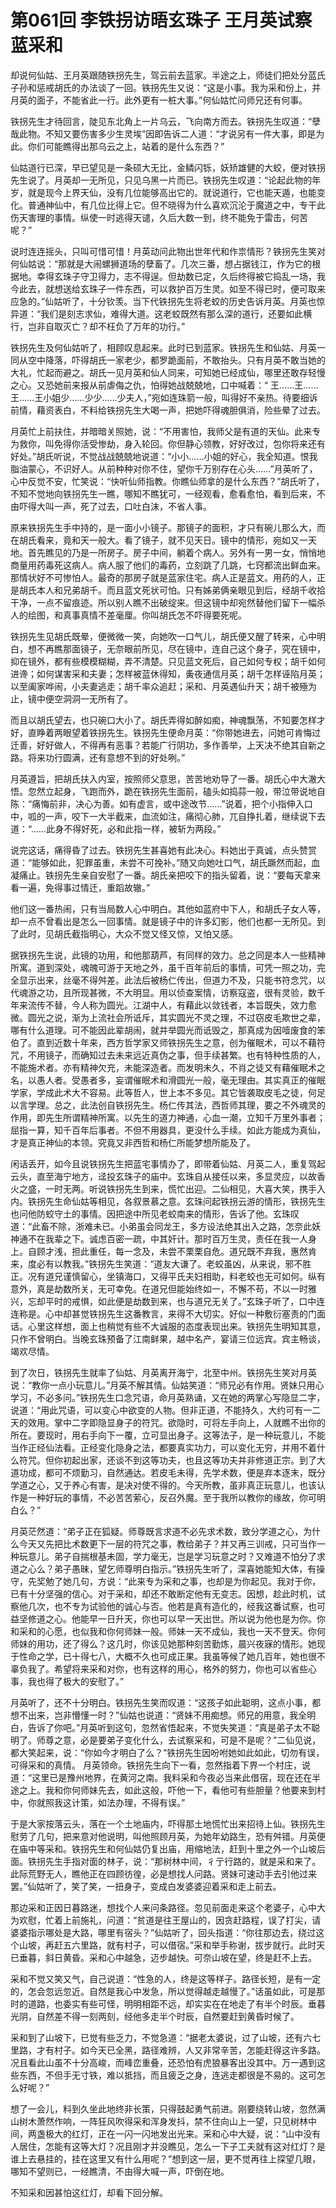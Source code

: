 # 第061回 李铁拐访晤玄珠子 王月英试察蓝采和

却说何仙姑、王月英跟随铁拐先生，驾云前去蓝家。半途之上，师徒们把处分蓝氏子孙和惩戒胡氏的办法谈了一回。铁拐先生又说：“这是小事。我为采和份上，并月英的面子，不能省此一行。此外更有一桩大事。”何仙姑忙问师兄还有何事。

铁拐先生才待回言，陡见东北角上一片乌云，飞向南方而去。铁拐先生叹道：“孽哉此物。不知又要伤害多少生灵埃”因即告诉二人道：“才说另有一件大事，即是为此。你们可能瞧得出那乌云之上，站着的是什么东西？”

仙姑道行已深，早已望见是一条硕大无比，金鳞闪铄，妖矫雄健的大蛟，便对铁拐先生说了。月英却一无所见，只见乌黑一片而已。铁拐先生叹道：“论起此物的年岁，就是现今上界天仙，没有几位能够高出它的。就说道行，它也能天遁，也能变化。普通神仙中，有几位比得上它。但不晓得为什么喜欢沉沦于魔道之中，专干此伤天害理的事情。纵使一时逃得天谴，久后大数一到，终不能免于雷击，何苦呢？”

说时连连摇头，只叫可惜可惜！月英动问此物出世年代和作祟情形？铁拐先生笑对何仙姑说：“那就是大闹螺狮道场的孽畜了。几次三番，想占据钱江，作为它的根据地。幸得玄珠子守卫得力，志不得逞。但劫数已定，久后终得被它捣乱一场，我今此去，就想送给玄珠子一件东西，可以救护百万生灵。如至不得已时，便可取来应急的。”仙姑听了，十分钦羡。当下代铁拐先生将老蛟的历史告诉月英。月英也惊异道：“我们是刻志求仙，难得大道。这老蛟既然有那么深的道行，还要如此横行，岂非自取灭亡？却不枉负了万年的功行。”

铁拐先生及何仙姑听了，相顾叹息起来。此时已到蓝家。铁拐先生和仙姑、月英一同从空中降落，吓得胡氏一家老少，都罗跪面前，不敢抬头。只有月英不敢当她的大礼，忙起而避之。胡氏一见月英和仙人同来，可知她已经成仙，哪里还敢存轻慢之心。又恐她前来报从前虐侮之仇，怕得她战兢兢地，口中喊着：“ 王……王……王……王小姐少……少少……少夫人，”宛如连珠箭一般，叫得好不亲热。待要细诉前情，藉资表白，不料给铁拐先生大喝一声，把她吓得魂胆俱消，险些晕了过去。

月英忙上前扶住，并暗暗关照她，说：“不用害怕，我师父是有道的天仙。此来专为救你，叫免得你活受惨劫，身入轮回。你但静心领教，好好改过，包你将来还有好处。”胡氏听说，不觉战战兢兢地说道：“小小……小姐的好心，我全知道。恨我脂油蒙心，不识好人。从前种种对你不住，望你千万别存在心头……”月英听了，心中反觉不安，忙笑说：“快听仙师指教。你瞧仙师拿的是什么东西？”胡氏听了，不知不觉地向铁拐先生一瞧，哪知不瞧犹可，一经观看，愈看愈怕，看到后来，不由吓得大叫一声，死了过去，口吐白沫，不省人事。

原来铁拐先生手中持的，是一面小小镜子。那镜子的面积，才只有碗儿那么大，而在胡氏看来，竟和天一般大。看了镜子，就不见天日。镜中的情形，宛如又一天地。首先瞧见的乃是一所房子。房子中间，躺着个病人。另外有一男一女，悄悄地商量用药毒死这病人。病人服了他们的毒药，立刻跳了几跳，七窍都流出鲜血来。那情状好不可惨怕人。最奇的那房子就是蓝家住宅。病人正是蓝文。用药的人，正是胡氏本人和兄弟胡千。而且蓝文死状可怕。只有姊弟俩亲眼见到后，经胡千收拾干净，一点不留痕迹。所以别人瞧不出破绽来。但这镜中却宛然替他们留下一幅杀人的绘图，和真事真情不差毫厘。你叫胡氏怎不吓得要死呢。

铁拐先生见胡氏既晕，便微微一笑，向她吹一口气儿，胡氏便又醒了转来，心中明白，想不再瞧那面镜子，无奈眼前所见，尽在镜中，连自己这个身子，究在镜中，抑在镜外，都有些模模糊糊，弄不清楚。只见蓝文死后，自己如何专权；胡千如何进谗；如何谋害采和夫妻；怎样被蓝休得知，夤夜通信月英；胡千怎样诬陷月英；以至阖家哗闹，小夫妻逃走；胡千率众追赶；采和、月英遇仙升天；胡千被殛为止，镜中便空洞洞一无所有了。

而且以胡氏望去，也只碗口大小了。胡氏弄得如醉如痴，神魂飘荡，不知要怎样才好，直睁着两眼望着铁拐先生。铁拐先生便命月英：“你带她进去，问她可肯悔过迁善，好好做人，不得再有恶事？若能广行阴功，多作善举，上天决不绝其自新之路。将来功行圆满，还有意想不到的好处咧。”

月英遵旨，把胡氏扶入内室，按照师父意思，苦苦地劝导了一番。胡氏心中大澈大悟。忽然立起身，飞跑而外，跪在铁拐先生面前，磕头如捣蒜一般，带泣带说地自陈：“痛悔前非，决心为善。如有虚言，或中途改节……”说着，把个小指伸入口中，呱的一声，咬下一大半截来，血流如注，痛彻心肺，兀自挣扎着，继续说下去道：“……此身不得好死，必和此指一样，被斩为两段。”

说完这话，痛得昏了过去。铁拐先生甚喜她有此决心。料她出于真诚，点头赞赏道：“能够如此，犯罪虽重，未尝不可挽补。”随又向她吐口气，胡氏蹶然而起，血凝痛止。铁拐先生亲自安慰了一番。胡氏亲把咬下的指头留着，说：“要每天拿来看一遍，免得事过情迁，重蹈故辙。”

他们这一番热闹，只有当局数人心中明白。其他如蓝府中下人，和胡氏子女人等，却一点不曾看出是怎么一回事情。就是镜子中的许多幻影，他们也都一无所见。到了此时，见胡氏截指明心，大众不觉又怪又惊，又怕又感。

据铁拐先生说，此镜的功用，和他那葫芦，有同样的效力。总之同是本人一些精神所寓。道到深处，魂魄可游于天地之外，虽千百年前后的事情，可凭一照之功，完全显示出来，丝毫不得舛差。此法后被杨仁传出，但道力不及，只能书符念咒，以代魂游之功，且所现甚微，不大明显。用以侦查案情，访察寇盗，很有灵验，数千年来流传不替，今人称为圆光。江湖中人，有藉此以敛钱者，本旨既失，效力愈微。圆光之说，渐为上流社会所诋斥，其实圆光不灵之理，不过窃皮毛欺世之辈，哪有什么道理。可不能因此辈胡闹，就并举圆光而诋毁之，那真成为因噎废食的笨伯了。直到近数十年来，西方哲学家又师铁拐先生之意，创为催眠术，可以不藉符咒，不用镜子，而确知过去未来远近真伪之事，但手续甚繁。也有特种性质的人，不能施术者。亦有精神欠充，未能深造者。而发明未久，不肖之徒又有藉催眠术之名，以愚人者。受愚者多，妄谓催眠术和滑圆光一般，毫无理由。其实真正的催眠学家，学成此术大不容易。此等哲人，世上本不多见。其它皆袭取皮毛之徒，何足以言学理。总之，此法创自铁拐先生。杨仁传其法，西哲师其理，要之不外魂灵的作用，即先生所谓精神所寓。以先生的道力神通，心血一潮，立知千万里外事者；屈指一算，知千百年后事者。不但不用器具，更没什么手续。如此方能成为真仙，才是真正神仙的本领。究竟又非西哲和杨仁所能梦想所能及了。

闲话丢开，如今且说铁拐先生把蓝宅事情办了，即带着仙姑、月英二人，重复驾起云头，直至海宁地方，迳投玄珠子的庙中。玄珠自从接任以来，多显灵应，以故香火之盛，一时无两。听说铁拐先生到来，慌忙出迎。二仙相见，大喜大笑，携手入内。铁拐先生命仙姑等相见，各叙景慕之意。玄珠问起铁拐云游的情形，铁拐先生也问他防蛟守土的事情。因把途中所见老蛟南来的情形，告诉了他。玄珠叹道：“此畜不除，浙难未已。小弟虽会同龙王，多方设法绝其出入之路，怎奈此妖神通不在我辈之下。诚虑百密一疏，中其奸计。那时百万生灵，责任在我一人身上。自顾才浅，担此重任，每一念及，未尝不栗栗自危。道兄既不弃我，惠然肯来，度必有以教我。”铁拐先生笑道：“道友大谦了。老蛟虽凶，从来说，邪不胜正。况有道兄谨慎留心，坐镇海口，又得平氏夫妇相助，料老蛟也无可如何。纵有意外，真是劫数所关，无可幸免。在道兄但能始终如一，不懈不苟，不以一时雅兴，忘却平时的戒惧，如此便是劫数到来，也与道兄无关了。”玄珠子听了，口中连连称是。心中却甚觉铁拐先生这番教言，来得不大切实。好似一种敷衍塞责的门面话。心里这样想，面上也稍觉有些不大诚服的态度表现出来。铁拐先生明知其意，只作不曾明白。当晚玄珠预备了江南鲜果，越中名产，宴请三位远宾。宾主畅谈，竭欢尽情。

到了次日，铁拐先生就率了仙姑、月英离开海宁，北至中州。铁拐先生笑对月英说：“教你一点小玩意儿。”月英不解其情。仙姑笑道：“师兄必有作用。贤妹只用心学习，不必多问。”铁拐先生口念咒语，命月英熟诵，又在她的两掌心写隐显二字，说道：“用此咒语，可以变心中欲变的人物。但非正道，不能持久，大约可有一二天的效用。掌中二字即隐显身子的符咒。欲隐时，可将左手向上，人就瞧不出你的所在。要现时，用右手向下一覆，立可显出身子。这等法子，是一种玩意儿，不能当作正经仙法看。正经变化隐身之法，都要真实功力，可以变化无穷，并用不着什么符咒。但你初起出家，还谈不到这等功夫，也且这等功夫并非修道正宗。到了大道功成，都可不烦勤习，自然通达。若皮毛未得，先学术数，便是弃本逐末，既分学道之心，又于养心有害，是决对使不得的。今天所教，虽非真正玩意儿，也该认作是一种好玩的事情，不必苦苦萦心，反召外魔。至于我所以教你的缘故，你可明白么？”

月英茫然道：“弟子正在狐疑。师尊既言求道不必先求术数，致分学道之心，为什么今天又先把比术数更下一层的符咒之事，教给弟子？并又再三训戒，只可当作一种玩意儿。弟子自揣根基未固，学力毫无，岂是学习玩意之时？又难道不怕分了求道之心么？弟子愚昧，望乞师尊明白指示。”铁拐先生听了，深喜她能知大体，有操守，先奖勉了她几句，方说：“此来专为采和之事，也却是为你起见。我对于你，已有十分坚强的信心。对于采和，却还不敢断定他有无变志。因想，趁此时机，试察他几次，也不专为试验他的诚心与否。他若是真有造化的，经我这番试察，也可益坚修道之心。他能早一日升天，你也可以早一天出世。所以说为他也是为你。你和采和的心愿，也似我和你何师妹一般。师妹一天不成仙，我也一天不登天。你何师妹的用功，还了得么？这几时，你该见她那种刻苦勤炼，晨兴夜寐的情形。她现于性命之学，已十得七八，大概不久也可成正果。我虽等候了她几百年，她也很不辜负我了。希望将来采和对你，也有这样的用心，格外的努力，你也可以省些心事，我也得了极大的安慰了。”

月英听了，还不十分明白。铁拐先生笑而叹道：“这孩子如此聪明，这点小事，都想不出来，岂非懵懂一时？”仙姑也说道：“贤妹不用痴想。师兄的用意，我全明白，告诉了你吧。”月英听到这句，忽然省悟起来，不觉失笑道：“真是弟子太不聪明了。师尊之意，必是要弟子变化什么，去试察采和，可是不是呢？”二仙见说，都大笑起来，说：“你如今才明白了么？”铁拐先生因吩咐她如此如此，切勿有误，可得采和的真情。 月英领命。铁拐先生向下一看，忽然指着下界一个村庄，说道：“这里已是豫州地界，在黄河之南。我料采和今夜必当来此借宿，现在还在半途之上。我和你何师妹先去，如此这般，吓他一下，看他可有些胆量？他要来到村中，你就照我这计策，如法办理，不得有误。”

于是大家按落云头，落在一个土地庙内，吓得那土地慌忙出来招待上仙。铁拐先生慰劳了几句，把来意对他说明，叫他照顾月英，为她年幼路生，恐有舛错。月英便在庙中等采和。铁拐先生和何仙姑仍复出庙，用缩地法，赶到十里之外一个山坡后面。铁拐先生手指对面的林子，说：“那树林中间，彳亍行路的，就是采和来了。此际荒野无人，瞧他正在四顾彷徨，必是想找人问路。贤妹可速动手去引他过来罢。”仙姑听了，笑了笑，一扭身子，变成白发婆婆迎着采和走上前去。

那边采和正因日暮路迷，想找个人来问条路径。忽见前面走来这个老婆子，心中大为欢慰，忙着上前施礼，问道：“贫道是往王屋山的，因贪赶路程，误了打尖，请婆婆指示哪处是大路，哪里有宿头？”仙姑听了，回头指道：“你往那边去，绕过这个山坡，再赶五六里路，就有村子，可以借宿。”采和举手称谢，拔步就行。此时天已垂暮，斜日黄昏。采和心中越急，迈步越快。可奈山坡在望，终是赶不上去。

采和不觉又笑又气，自己说道：“性急的人，终是这等样子。路径长短，是有一定的，怎会忽远忽近。自然是我心中发急，所以觉得越走越慢了。”话虽如此，可是那时的道路，也委实有些可怪，明明相距不远，却实实在在地走了有半个时辰。垂暮光阴，自然差不得一刻两刻，经他多走半个时辰，自然要赶到黄昏时候了。

采和到了山坡下，已觉有些乏力，不觉急道：“据老太婆说，过了山坡，还有六七里路，才有村子。如今天已全黑，路径难辨，人又非常辛苦，怎能赶得这许多路。况且看此山虽不十分高峻，而峰峦重叠，还恐怕有虎狼暴客出没其中。万一遇到这些东西，不但手无寸铁，难以抵挡，而且疲乏之身，连逃走都很是不易的。这可怎么好呢？”

想了一会儿，料到久坐此地终非长策，只得鼓起勇气前进。刚要绕转山坡，忽然满山树木萧然作响，一阵狂风吹得采和浑身发抖，禁不住向山上一望，只见树林中间，两盏极大的红灯，正在一闪一闪地发出光来。采和心中大疑，说：“山中没有人居住，怎能有这等大灯？况且刚才并没瞧见，怎么一下子工夫就有这对红灯？是谁上去悬挂的，挂在这里又有什么用呢？”想到这一层，更不觉再往上探望几眼，哪知不望则已，一经瞧清，不由得大喊一声，吓倒在地。

不知采和因甚怕这红灯，却看下回分解。
